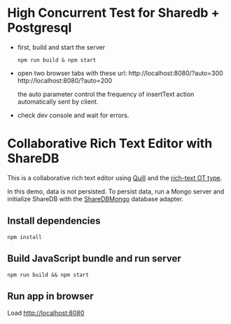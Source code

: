 # High Concurrent Test for Sharedb + Postgresql

 * first, build and start the server
   ```
   npm run build & npm start
   ```

 * open two browser tabs with these url:
   http://localhost:8080/?auto=300
   http://localhost:8080/?auto=200

   the auto parameter control the frequency of insertText action automatically sent by client.

 * check dev console and wait for errors.


# Collaborative Rich Text Editor with ShareDB

This is a collaborative rich text editor using [Quill](https://github.com/quilljs/quill) and the [rich-text OT type](https://github.com/ottypes/rich-text).

In this demo, data is not persisted. To persist data, run a Mongo
server and initialize ShareDB with the
[ShareDBMongo](https://github.com/share/sharedb-mongo) database adapter.

## Install dependencies
```
npm install
```

## Build JavaScript bundle and run server
```
npm run build && npm start
```

## Run app in browser
Load [http://localhost:8080](http://localhost:8080)
